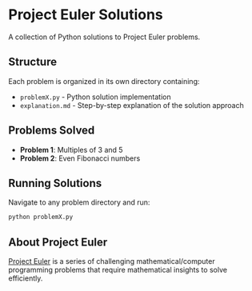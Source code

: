 # Project Euler Solutions

A collection of Python solutions to Project Euler problems.

## Structure

Each problem is organized in its own directory containing:
- `problemX.py` - Python solution implementation
- `explanation.md` - Step-by-step explanation of the solution approach

## Problems Solved

- **Problem 1**: Multiples of 3 and 5
- **Problem 2**: Even Fibonacci numbers

## Running Solutions

Navigate to any problem directory and run:
```bash
python problemX.py
```

## About Project Euler

[Project Euler](https://projecteuler.net/) is a series of challenging mathematical/computer programming problems that require mathematical insights to solve efficiently.
